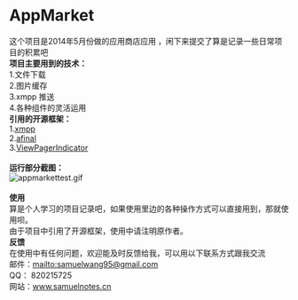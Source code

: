 # AppMarket
这个项目是2014年5月份做的应用商店应用 ，闲下来提交了算是记录一些日常项目的积累吧
<br/><b>项目主要用到的技术：</b>
<br/>1.文件下载
<br/>2.图片缓存
<br/>3.xmpp 推送
<br/>4.各种组件的灵活运用
<br/><b>引用的开源框架：</b>
<br/>1.<a href="https://github.com/huberflores/XMPPNotificationClient">xmpp</a>
<br/>2.<a href="https://github.com/yangfuhai/afinal">afinal</a> 
<br/>3.<a href="https://github.com/JakeWharton/ViewPagerIndicator">ViewPagerIndicator</a>
<br/>
<br/><b>运行部分截图：</b>
<br/>![appmarkettest.gif](https://raw.github.com/samuelhehe/AppMarket/master/screenshots/appmarkettest.gif "appmarkettest.gif")
<br/>
<br/><b>使用</b>
<br/>算是个人学习的项目记录吧，如果使用里边的各种操作方式可以直接用到，那就使用呗。
<br/>由于项目中引用了开源框架，使用中请注明原作者。
<br/><b>反馈</b>
<br/>在使用中有任何问题，欢迎能及时反馈给我，可以用以下联系方式跟我交流
<br/>邮件：<mailto:samuelwang95@gmail.com>
<br/>QQ： 820215725
<br/>网站：www.samuelnotes.cn
<br/>
